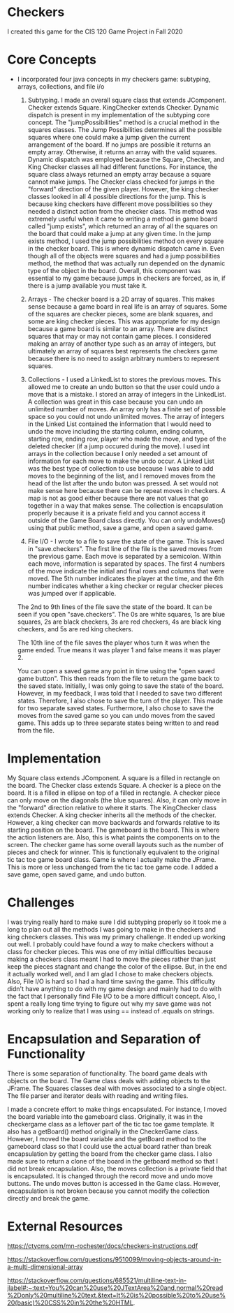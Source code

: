 # Checkers

I created this game for the CIS 120 Game Project in Fall 2020

# Core Concepts

- I incorporated four java concepts in my checkers game: subtyping, arrays, collections, and file i/o

  1. Subtyping. I made an overall square class that extends JComponent. Checker extends Square. KingChecker extends Checker. 
  Dynamic dispatch is present in my implementation of the subtyping core concept. 
  The "jumpPossibilities" method is a crucial method in the squares classes. The Jump Possibilities determines all the possible
  squares where one could make a jump given the current arrangement of the board. If no jumps are possible it returns an empty array. 
  Otherwise, it returns an array with the valid squares. Dynamic dispatch was employed because the Square, Checker, and King Checker
  classes all had different functions. For instance, the square class always returned an empty array because a square
  cannot make jumps. The Checker class checked for jumps in the "forward" direction of the given player. However,
  the king checker classes looked in all 4 possible directions for the jump. This is because king checkers have different move
  possibilities so they needed a distinct action from the checker class. This method was extremely useful when it came
  to writing a method in game board called "jump exists", which returned an array of all the squares on the board
  that could make a jump at any given time. In the jump exists method, I used the jump possibilities method on every square
  in the checker board. This is where dynamic dispatch came in. Even though all of the objects were squares and had a jump possibilities
  method, the method that was actually run depended on the dynamic type of the object in the board.
  Overall, this component was essential to my game because jumps in checkers are forced, as in, if there is a jump
  available you must take it.

  2. Arrays - The checker board is a 2D array of squares. This makes sense because a game board in real life is an array of squares.
  Some of the squares are checker pieces, some are blank squares, and some are king checker pieces.
  This was appropriate for my design because a game board is similar to an array. There are distinct squares that may
  or may not contain game pieces. I considered making an array of another type such as an array of integers, but ultimately 
  an array of squares best represents the checkers game because there is no need to assign arbitrary numbers to represent squares.

  3. Collections - I used a LinkedList to stores the previous moves. This allowed me to create an undo
  button so that the user could undo a move that is a mistake. I stored an array of integers in the LinkedList.
  A collection was great in this case because you can undo an unlimited number of moves. An array only has a finite set 
  of possible space so you could not undo unlimited moves. 
  The array of integers in the Linked List
  contained the information that I would need to undo the move including the starting column, 
  ending column, starting row, ending row, player who made the move, and type of the deleted checker (if a 
  jump occured during the move). I used int arrays in the collection because I only needed a set amount of information for each move
  to make the undo occur. 
  A Linked List was the best type of collection to use because I was able to add
  moves to the beginning of the list, and I removed moves from the head of the list after the undo buton was pressed.
  A set would not make sense here because there can be repeat moves in checkers. A map is not as good either because 
  there are not values that go together in a way that makes sense. The collection is encapsulation properly because 
  it is a private field and you cannot access it outside of the Game Board class directly. You can only undoMoves()
  using that public method, save a game, and open a saved game.

  4. File I/O - I wrote to a file to save the state of the game. This is saved in "save.checkers".
  The first line of the file is the saved moves from the previous game. Each move is separated by a semicolon.
  Within each move, information is separated by spaces. The first 4 numbers of the move indicate the initial and final
  rows and columns that were moved. The 5th number indicates the player at the time, and the 6th number indicates whether 
  a king checker or regular checker pieces was jumped over if applicable. 
  
  The 2nd to 9th lines of the file save the state of the board. It can be seen if you open "save.checkers". 
  The 0s are white squares, 1s are blue squares, 2s are black checkers, 3s are red checkers, 4s are black king checkers,
  and 5s are red king checkers.
  
  The 10th line of the file saves the player whos turn it was when the game ended. True means it was player 1 and false
  means it was player 2. 
  
  You can open a saved game any point in time using the "open saved game button". This then reads from the file to return the game
  back to the saved state. Initially, I was only going to save the state of the board. However, in my feedback, I was told that I needed to save
  two different states. Therefore, I also chose to save the turn of the player. This made for two separate saved states. 
  Furthermore, I also chose to save the moves from the saved game so you can undo moves from the saved game. This adds
  up to three separate states being written to and read from the file. 

# Implementation

My Square class extends JComponent. A square is a filled in rectangle on the board. 
The Checker class extends Square. A checker is a piece on the board. It is a filled in ellipse on top of a filled in rectangle.
A checker piece can only move on the diagonals (the blue squares). Also, it can only move in the "forward" direction relative to
where it starts.
The KingChecker class extends Checker. A king checker inherits all the methods of the checker. However, a king checker can move backwards
and forwards relative to its starting position on the board. 
The gameboard is the board. This is where the action listeners are. Also, this is what paints the components on to the screen.
The checker game has some overall layouts such as the number of pieces and check for winner. This is functionally equivalent to the original
tic tac toe game board class.
Game is where I actually make the JFrame. This is more or less unchanged from the tic tac toe game code. I added a save game, open saved game, 
and undo button.


# Challenges 
  I was trying really hard to make sure I did subtyping properly so it took me a long to plan out all the methods I was going to make
  in the checkers and king checkers classes. This was my primary challenge. It ended up working out well. 
  I probably could have found a way to make checkers without a class for checker pieces. This was one of my initial difficulties because
  making a checkers class meant I had to move the pieces rather than just keep the pieces stagnant and change the color of the ellipse. 
  But, in the end it actually worked well, and I am glad I chose to make checkers objects.
  Also, File I/O is hard so I had a hard time saving the game. This difficulty didn't have anything to do with my game design and mainly 
  had to do with the fact that I personally find File I/O to be a more difficult concept. Also, I spent a really long time
  trying to figure out why my save game was not working only to realize that I was using == instead of .equals on strings.

# Encapsulation and Separation of Functionality
  
  There is some separation of functionality. The board game deals with objects on the board. The Game class
  deals with adding objects to the JFrame. The Squares classes deal with moves associated to a single object.
  The file parser and iterator deals with reading and writing files. 
  
  I made a concrete effort to make things encapsulated.
  For instance, I moved the board variable into the gameboard class. Originally, it was in the checkergame class
  as a leftover part of the tic tac toe game template. It also has a getBoard() method originally in the CheckerGame class.
  However, I moved the board variable and the getBoard method to the gameboard class so that I could use the actual board rather than
  break encapsulation by getting the board from the checker game class. I also made sure to return a clone of the board
  in the getboard method so that I did not break encapsulation.
  Also, the moves collection is a private field that is encapsulated. It is changed through the record move and undo move
  buttons. The undo moves button is accessed in the Game class.
  However, encapsulation is not broken because
  you cannot modify the collection directly and break the game.

# External Resources
  
  https://ctycms.com/mn-rochester/docs/checkers-instructions.pdf

  https://stackoverflow.com/questions/9510099/moving-objects-around-in-a-multi-dimensional-array
  
  https://stackoverflow.com/questions/685521/multiline-text-in-jlabel#:~:text=You%20can%20use%20JTextArea%20and,normal%20read%2Donly%20multiline%20text.&text=It%20is%20possible%20to%20use%20(basic)%20CSS%20in%20the%20HTML.
  
